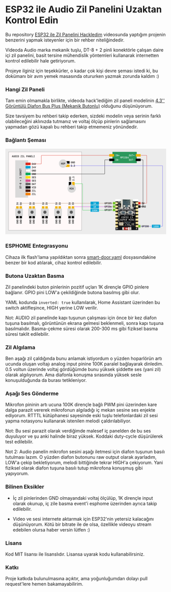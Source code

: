 # ESP32 ile Audio Zil Panelini Uzaktan Kontrol Edin

Bu repository [ESP32 ile Zil Panelini Hackledim](https://www.youtube.com/watch?v=hRlOE7X7TNE) videosunda yaptığım projenin benzerini yapmak isteyenler için bir rehber niteliğindedir.

Videoda Audio marka mekanik tuşlu, DT-8 + 2 pinli konektörle çalışan daire içi zil panelini, basit tersine mühendislik yöntemleri kullanarak internetten kontrol edilebilir hale getiriyorum.

Projeye ilginiz için teşekkürler, o kadar çok kişi devre şeması istedi ki, bu dokümanı bir avm yemek masasında otururken yazmak zorunda kaldım :)

### Hangi Zil Paneli
Tam emin olmamakla birlikte, videoda hack'lediğim zil paneli modelinin [4.3'' Görüntülü Diafon Bus Plus (Mekanik Butonlu)](https://www.audio.com.tr/urunler/goruntulu-diafon/yeni-bus-plus/4-3-goruntulu-diafon-bus-plus-mekanik-butonlu/) olduğunu düşünüyorum.

Size tavsiyem bu rehberi takip ederken, sizdeki modelin veya serinin farklı olabileceğini aklınızda tutmanız ve voltaj ölçüp pinlerin sağlamasını yapmadan gözü kapalı bu rehberi takip etmemeniz yönündedir.

### Bağlantı Şeması

![](schema.png)

### ESPHOME Entegrasyonu
Cihaza ilk flash'lama yapıldıktan sonra [smart-door.yaml](smart-door.yaml) dosyasındakine benzer bir kod atılarak, cihaz kontrol edilebilir.

### Butona Uzaktan Basma
Zil panelindeki buton pinlerinin pozitif uçları 1K dirençle GPIO pinlere bağlanır. GPIO pini LOW'a çekildiğinde butona basılmış gibi olur.

YAML kodunda `inverted: true` kullanılarak, Home Assistant üzerinden bu switch aktifleşince, HIGH yerine LOW verilir.

Not: AUDIO zil panelinde kapı tuşunun çalışması için önce bir kez diafon tuşuna basılmalı, görüntünün ekrana gelmesi beklenmeli, sonra kapı tuşuna basılmalıdır. Basma-çekme süresi olarak 200-300 ms gibi fiziksel basma süresi taklit edilebilir.

### Zil Algılama
Ben aşağı zil çaldığında bunu anlamak istiyordum o yüzden hoparlörün artı ucunda oluşan voltajı analog input pinine 100K paralel bağlayarak dinledim. 0.5 voltun üzerinde voltaj gördüğümde bunu yüksek şiddette ses (yani zil) olarak algılıyorum. Ama diafonla konuşma sırasında yüksek sesle konuşulduğunda da burası tetikleniyor.

### Aşağı Ses Gönderme
Mikrofon pininin artı ucuna 100K dirençle bağlı PWM pini üzerinden kare dalga parazit vererek mikrofonun algıladığı iç mekan sesine ses enjekte ediyorum. RTTTL kütüphanesi sayesinde eski tuşlu telefonlardaki zil sesi yapma notasyonu kullanarak istenilen melodi çaldırılabiliyor.

Not: Bu sesi parazit olarak verdiğimde malesef iç panelden de bu ses duyuluyor ve şu anki halinde biraz yüksek. Koddaki duty-cycle düşürülerek test edilebilir.

Not 2: Audio panelin mikrofon sesini aşağı iletmesi için diafon tuşunun basılı tutulması lazım. O yüzden diafon butonunu raw output olarak ayarladım, LOW'a çekip bekletiyorum, melodi bittiğinde tekrar HIGH'a çekiyorum. Yani fiziksel olarak diafon tuşuna basılı tutup mikrofona konuşmuş gibi yapıyorum.

### Bilinen Eksikler
- İç zil pinlerinden GND olmayandaki voltaj ölçülüp, 1K dirençle input olarak okunup, iç zile basma event'i esphome üzerinden ayrıca takip edilebilir.

- Video ve sesi internete aktarmak için ESP32'nin yetersiz kalacağını düşünüyorum. Kötü bir bitrate ile de olsa, özellikle videoyu stream edebilen olursa haber versin lütfen :)

### Lisans

Kod MIT lisansı ile lisanslıdır. Lisansa uyarak kodu kullanabilirsiniz.

### Katkı

Proje katkıda bulunulmasına açıktır, ama yoğunluğumdan dolayı pull request'lere hemen bakamayabilirim.

